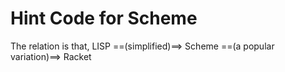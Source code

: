 # Hint Code for Scheme

The relation is that, LISP ==(simplified)==> Scheme ==(a popular variation)==> Racket

 